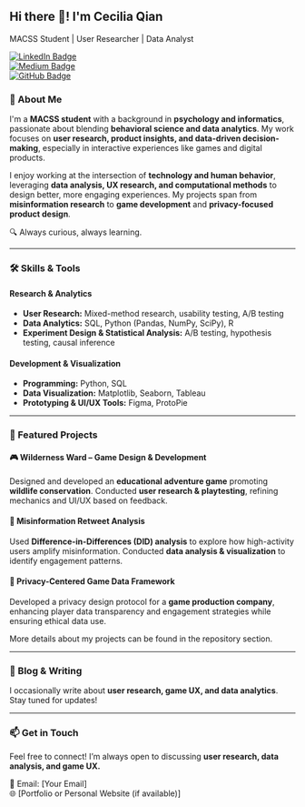 ## Hi there 👋! I'm Cecilia Qian  
MACSS Student | User Researcher | Data Analyst  

[![LinkedIn Badge](https://img.shields.io/badge/-LinkedIn-blue?style=flat&logo=Linkedin&logoColor=white)](https://www.linkedin.com/in/zhilieqian)  
[![Medium Badge](https://img.shields.io/badge/-Medium-black?style=flat&logo=Medium&logoColor=white)](https://medium.com/)  
[![GitHub Badge](https://img.shields.io/badge/-GitHub-gray?style=flat&logo=Github&logoColor=white)](https://github.com/)  

### 🚀 About Me  
I'm a **MACSS student** with a background in **psychology and informatics**, passionate about blending **behavioral science and data analytics**. My work focuses on **user research, product insights, and data-driven decision-making**, especially in interactive experiences like games and digital products.

I enjoy working at the intersection of **technology and human behavior**, leveraging **data analysis, UX research, and computational methods** to design better, more engaging experiences. My projects span from **misinformation research** to **game development** and **privacy-focused product design**.

🔍 Always curious, always learning.  

---

### 🛠 Skills & Tools  
#### **Research & Analytics**  
- **User Research:** Mixed-method research, usability testing, A/B testing  
- **Data Analytics:** SQL, Python (Pandas, NumPy, SciPy), R  
- **Experiment Design & Statistical Analysis:** A/B testing, hypothesis testing, causal inference  

#### **Development & Visualization**  
- **Programming:** Python, SQL  
- **Data Visualization:** Matplotlib, Seaborn, Tableau  
- **Prototyping & UI/UX Tools:** Figma, ProtoPie  

---

### 📌 Featured Projects  

#### **🎮 Wilderness Ward – Game Design & Development**  
Designed and developed an **educational adventure game** promoting **wildlife conservation**. Conducted **user research & playtesting**, refining mechanics and UI/UX based on feedback.  

#### **📰 Misinformation Retweet Analysis**  
Used **Difference-in-Differences (DID) analysis** to explore how high-activity users amplify misinformation. Conducted **data analysis & visualization** to identify engagement patterns.  

#### **🔐 Privacy-Centered Game Data Framework**  
Developed a privacy design protocol for a **game production company**, enhancing player data transparency and engagement strategies while ensuring ethical data use.  

More details about my projects can be found in the repository section.  

---

### 📖 Blog & Writing  
I occasionally write about **user research, game UX, and data analytics**. Stay tuned for updates!  

---

### 📫 Get in Touch  
Feel free to connect! I’m always open to discussing **user research, data analysis, and game UX.**  

📩 Email: [Your Email]  
🌐 [Portfolio or Personal Website (if available)]  
